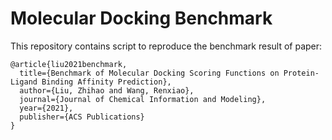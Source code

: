 # Molecular Docking Benchmark
This repository contains script to reproduce the benchmark result of paper:
```
@article{liu2021benchmark,
  title={Benchmark of Molecular Docking Scoring Functions on Protein-Ligand Binding Affinity Prediction},
  author={Liu, Zhihao and Wang, Renxiao},
  journal={Journal of Chemical Information and Modeling},
  year={2021},
  publisher={ACS Publications}
}
```
